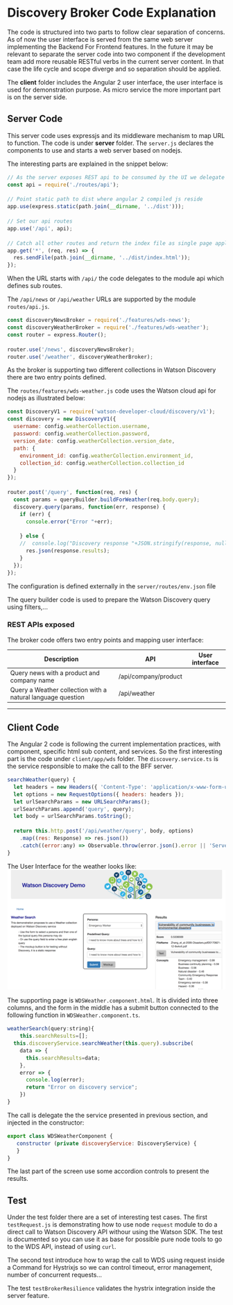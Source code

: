 # Discovery Broker Code Explanation
The code is structured into two parts to follow clear separation of concerns. As of now the user interface is served from the same web server implementing the Backend For Frontend features. In the future it may be relevant to separate the server code into two component if the development team add more reusable RESTful verbs in the current server content. In that case the life cycle and scope diverge and so separation should be applied.

The **client** folder includes the Angular 2 user interface, the user interface is used for demonstration purpose. As micro service the more important part is on the server side.

## Server Code
This server code uses expressjs and its middleware mechanism to map URL to function. The code is under **server** folder. The `server.js` declares the components to use and starts a web server based on nodejs.

The interesting parts are explained in the snippet below:
```javascript
// As the server exposes REST api to be consumed by the UI we delegate to a separate api module
const api = require('./routes/api');

// Point static path to dist where angular 2 compiled js reside
app.use(express.static(path.join(__dirname, '../dist')));

// Set our api routes
app.use('/api', api);

// Catch all other routes and return the index file as single page application
app.get('*', (req, res) => {
  res.sendFile(path.join(__dirname, '../dist/index.html'));
});
```

When the URL starts with `/api/` the code delegates to the module api which defines sub routes.

The `/api/news` or `/api/weather` URLs are supported by the module `routes/api.js`.
```javascript
const discoveryNewsBroker = require('./features/wds-news');
const discoveryWeatherBroker = require('./features/wds-weather');
const router = express.Router();

router.use('/news', discoveryNewsBroker);
router.use('/weather', discoveryWeatherBroker);
```

As the broker is supporting two different collections in Watson Discovery there are two entry points defined.

The `routes/features/wds-weather.js` code uses the Watson cloud api for nodejs as illustrated below:

```javascript
const DiscoveryV1 = require('watson-developer-cloud/discovery/v1');
const discovery = new DiscoveryV1({
  username: config.weatherCollection.username,
  password: config.weatherCollection.password,
  version_date: config.weatherCollection.version_date,
  path: {
    environment_id: config.weatherCollection.environment_id,
    collection_id: config.weatherCollection.collection_id
  }
});

router.post('/query', function(req, res) {
  const params = queryBuilder.buildForWeather(req.body.query);
  discovery.query(params, function(err, response) {
    if (err) {
      console.error("Error "+err);

    } else {
    //  console.log("Discovery response "+JSON.stringify(response, null, 2));
      res.json(response.results);
    }
  });
});
```
The configuration is defined externally in the `server/routes/env.json` file

The query builder code is used to prepare the Watson Discovery query using filters,...

### REST APIs exposed
The broker code offers two entry points and mapping user interface:

| Description | API  | User interface|
| ----------- | ---- | -------------- |
|  Query news with a product and company name | /api/company/product | |
| Query a Weather collection with a natural language question  | /api/weather | |

---

## Client Code
The Angular 2 code is following the current implementation practices, with component, specific html sub content, and services.
So the first interesting part is the code under `client/app/wds` folder. The `discovery.service.ts` is the service responsible to make the call to the BFF server.

```javascript
searchWeather(query) {
  let headers = new Headers({ 'Content-Type': 'application/x-www-form-urlencoded' });
  let options = new RequestOptions({ headers: headers });
  let urlSearchParams = new URLSearchParams();
  urlSearchParams.append('query', query);
  let body = urlSearchParams.toString();

  return this.http.post('/api/weather/query', body, options)
    .map((res: Response) => res.json())
    .catch((error:any) => Observable.throw(error.json().error || 'Server error'));
}
```

The User Interface for the weather looks like:  
![](wds-ui-weather.png)

The supporting page is `WDSWeather.component.html`. It is divided into three columns, and the form in the middle has a submit button connected to the following function in `WDSWeather.component.ts`.

```javascript
weatherSearch(query:string){
    this.searchResults=[];
  this.discoveryService.searchWeather(this.query).subscribe(
    data => {
      this.searchResults=data;
    },
    error => {
      console.log(error);
      return "Error on discovery service";
    })
}
```
The call is delegate the the service presented in previous section, and injected in the constructor:

```javascript
export class WDSWeatherComponent {
   constructor (private discoveryService: DiscoveryService) {
   }
}
```

The last part of the screen use some accordion controls to present the results.

## Test
Under the test folder there are a set of interesting test cases. The first `testRequest.js` is demonstrating how to use node `request` module to do a direct call to Watson Discovery API withour using the Watson SDK. The test is documented so you can use it as base for possible pure node tools to go to the WDS API, instead of using `curl`.

The second test introduce how to wrap the call to WDS using request inside a Command for Hystrixjs so we can control timeout, error management, number of concurrent requests...

The test `testBrokerResilience` validates the hystrix integration inside the server feature. 
